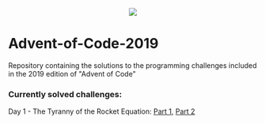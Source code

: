 <p align="center">
 <img src=http://www.brianbunke.com/images/aoc2017.png>
</p>

# Advent-of-Code-2019
Repository containing the solutions to the programming challenges included in the 2019 edition of "Advent of Code"

### Currently solved challenges:

Day 1 - The Tyranny of the Rocket Equation: [Part 1](https://github.com/AlexGascon/Advent-of-Code/blob/master/2019/elixir_aoc/lib/day_01/part1.ex), [Part 2](https://github.com/AlexGascon/Advent-of-Code/blob/master/2019/elixir_aoc/lib/day_01/part2.ex)
